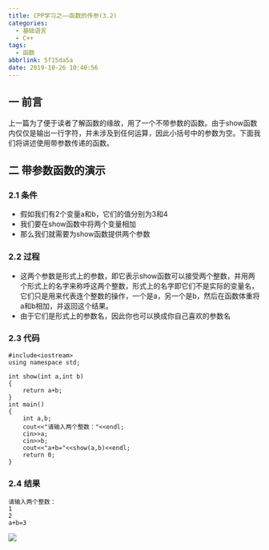 ```yaml
---
title: CPP学习之——函数的传参(3.2)
categories:
  - 基础语言
  - C++
tags:
  - 函数
abbrlink: 5f15da5a
date: 2019-10-26 10:40:56
---
```

## 一 前言
上一篇为了便于读者了解函数的缘故，用了一个不带参数的函数。由于show函数内仅仅是输出一行字符，并未涉及到任何运算，因此小括号中的参数为空。下面我们将讲述使用带参数传递的函数。  

<!--more-->

## 二 带参数函数的演示

### 2.1 条件
* 假如我们有2个变量a和b，它们的值分别为3和4
* 我们要在show函数中将两个变量相加
* 那么我们就需要为show函数提供两个参数

### 2.2 过程
* 这两个参数是形式上的参数，即它表示show函数可以接受两个整数，并用两个形式上的名字来称呼这两个整数，形式上的名字即它们不是实际的变量名，它们只是用来代表连个整数的操作，一个是a，另一个是b，然后在函数体重将a和b相加，并返回这个结果。
* 由于它们是形式上的参数名，因此你也可以换成你自己喜欢的参数名

### 2.3 代码 

	#include<iostream>
	using namespace std;
	
	int show(int a,int b)
	{
		return a+b;
	}
	int main()
	{
		int a,b;
		cout<<"请输入两个整数："<<endl;
		cin>>a;
		cin>>b;
		cout<<"a+b="<<show(a,b)<<endl;
		return 0;
	}

### 2.4 结果 

	请输入两个整数：
	1
	2
	a+b=3


![][1]


[1]:https://cdn.jsdelivr.net/gh/PGzxc/CDN@master/blog-image/cpp-eclipse-chapter-3-function-params.gif